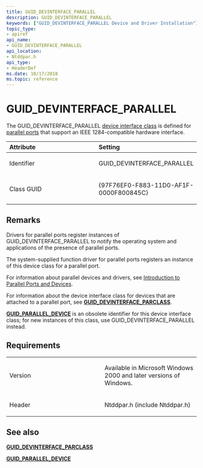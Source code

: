 ```yaml
---
title: GUID_DEVINTERFACE_PARALLEL
description: GUID_DEVINTERFACE_PARALLEL
keywords: ["GUID_DEVINTERFACE_PARALLEL Device and Driver Installation"]
topic_type:
- apiref
api_name:
- GUID_DEVINTERFACE_PARALLEL
api_location:
- Ntddpar.h
api_type:
- HeaderDef
ms.date: 10/17/2018
ms.topic: reference
---
```


# GUID_DEVINTERFACE_PARALLEL


The GUID_DEVINTERFACE_PARALLEL [device interface class](./overview-of-device-interface-classes.md) is defined for [parallel ports](/previous-versions/ff544263(v=vs.85)) that support an IEEE 1284-compatible hardware interface.

<table>
<colgroup>
<col width="50%" />
<col width="50%" />
</colgroup>
<thead>
<tr class="header">
<th align="left">Attribute</th>
<th align="left">Setting</th>
</tr>
</thead>
<tbody>
<tr class="odd">
<td align="left"><p>Identifier</p></td>
<td align="left"><p>GUID_DEVINTERFACE_PARALLEL</p></td>
</tr>
<tr class="even">
<td align="left"><p>Class GUID</p></td>
<td align="left"><p>{97F76EF0-F883-11D0-AF1F-0000F800845C}</p></td>
</tr>
</tbody>
</table>

 

## Remarks

Drivers for parallel ports register instances of GUID_DEVINTERFACE_PARALLEL to notify the operating system and applications of the presence of parallel ports.

The system-supplied function driver for parallel ports registers an instance of this device class for a parallel port.

For information about parallel devices and drivers, see [Introduction to Parallel Ports and Devices](/previous-versions/ff543964(v=vs.85)).

For information about the device interface class for devices that are attached to a parallel port, see [**GUID_DEVINTERFACE_PARCLASS**](guid-devinterface-parclass.md).

[**GUID_PARALLEL_DEVICE**](guid-parallel-device.md) is an obsolete identifier for this device interface class; for new instances of this class, use GUID_DEVINTERFACE_PARALLEL instead.

## Requirements

<table>
<colgroup>
<col width="50%" />
<col width="50%" />
</colgroup>
<tbody>
<tr class="odd">
<td align="left"><p>Version</p></td>
<td align="left"><p>Available in Microsoft Windows 2000 and later versions of Windows.</p></td>
</tr>
<tr class="even">
<td align="left"><p>Header</p></td>
<td align="left">Ntddpar.h (include Ntddpar.h)</td>
</tr>
</tbody>
</table>

## See also


[**GUID_DEVINTERFACE_PARCLASS**](guid-devinterface-parclass.md)

[**GUID_PARALLEL_DEVICE**](guid-parallel-device.md)

 

